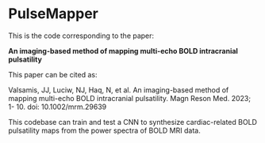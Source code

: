 # PulseMapper

This is the code corresponding to the paper:

**An imaging-based method of mapping multi-echo BOLD
intracranial pulsatility**

This paper can be cited as: 

Valsamis, JJ, Luciw, NJ, Haq, N, et al. An imaging-based method of mapping multi-echo BOLD intracranial pulsatility. Magn Reson Med. 2023; 1- 10. doi: 10.1002/mrm.29639

This codebase can train and test a CNN to synthesize cardiac-related BOLD pulsatility maps from the power spectra of BOLD MRI data.
